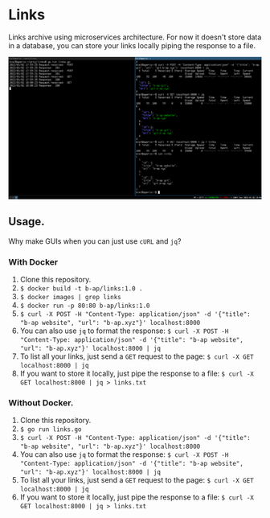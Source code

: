 # Links

Links archive using microservices architecture.
For now it doesn't store data in a database, you can store your links locally piping the response to a file.

![links demo](/static/linksDemo.png)

## Usage.

Why make GUIs when you can just use `cURL` and `jq`?

### With Docker

1. Clone this repository.
2. `$ docker build -t b-ap/links:1.0 .`
3. `$ docker images | grep links`
4. `$ docker run -p 80:80 b-ap/links:1.0`
5. `$ curl -X POST -H "Content-Type: application/json" -d '{"title": "b-ap website", "url": "b-ap.xyz"}' localhost:8000`
6. You can also use `jq` to format the response:
`$ curl -X POST -H "Content-Type: application/json" -d '{"title": "b-ap website", "url": "b-ap.xyz"}' localhost:8000 | jq`
7. To list all your links, just send a `GET` request to the page:
`$ curl -X GET localhost:8000 | jq`
8. If you want to store it locally, just pipe the response to a file:
`$ curl -X GET localhost:8000 | jq > links.txt`

### Without Docker.

1. Clone this repository.
2. `$ go run links.go`
3. `$ curl -X POST -H "Content-Type: application/json" -d '{"title": "b-ap website", "url": "b-ap.xyz"}' localhost:8000`
4. You can also use `jq` to format the response:
`$ curl -X POST -H "Content-Type: application/json" -d '{"title": "b-ap website", "url": "b-ap.xyz"}' localhost:8000 | jq`
5. To list all your links, just send a `GET` request to the page:
`$ curl -X GET localhost:8000 | jq`
6. If you want to store it locally, just pipe the response to a file:
`$ curl -X GET localhost:8000 | jq > links.txt`
